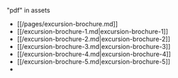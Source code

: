 "pdf" in assets

- [[/pages/excursion-brochure.md]]
- [[/excursion-brochure-1.md|excursion-brochure-1]] 
- [[/excursion-brochure-2.md|excursion-brochure-2]]
- [[/excursion-brochure-3.md|excursion-brochure-3]]
- [[/excursion-brochure-4.md|excursion-brochure-4]]
- [[/excursion-brochure-5.md|excursion-brochure-5]]
-
